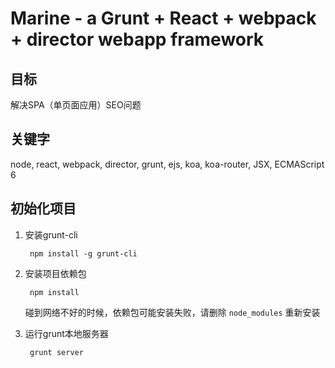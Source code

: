 Marine - a Grunt + React + webpack + director webapp framework
================
## 目标
解决SPA（单页面应用）SEO问题

## 关键字
node, react, webpack, director, grunt, ejs, koa, koa-router, JSX, ECMAScript 6

## 初始化项目

1. 安装grunt-cli

		npm install -g grunt-cli

1. 安装项目依赖包

		npm install

	碰到网络不好的时候，依赖包可能安装失败，请删除 `node_modules` 重新安装

1. 运行grunt本地服务器

		grunt server
